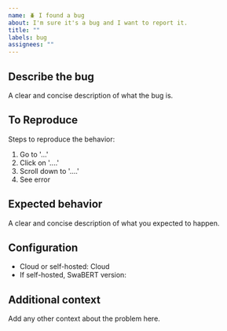 ```yaml
---
name: 🪲 I found a bug
about: I'm sure it's a bug and I want to report it.
title: ""
labels: bug
assignees: ""
---
```


## Describe the bug

A clear and concise description of what the bug is.

## To Reproduce

Steps to reproduce the behavior:

1. Go to '...'
2. Click on '....'
3. Scroll down to '....'
4. See error

## Expected behavior

A clear and concise description of what you expected to happen.

## Configuration

- Cloud or self-hosted: Cloud
- If self-hosted, SwaBERT version:

## Additional context

Add any other context about the problem here.
